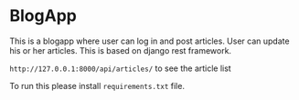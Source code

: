 # BlogApp

This is a blogapp where user can log in and post articles. User can update his or her articles. This is based on django rest framework.

`http://127.0.0.1:8000/api/articles/` to see the article list

To run this please install `requirements.txt` file.